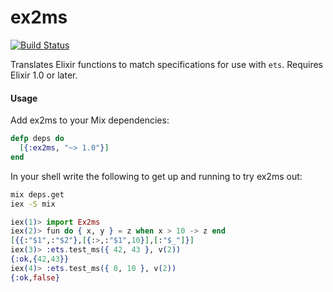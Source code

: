 # ex2ms

[![Build Status](https://travis-ci.org/ericmj/ex2ms.svg?branch=master)](https://travis-ci.org/ericmj/ex2ms)

Translates Elixir functions to match specifications for use with `ets`.
Requires Elixir 1.0 or later.

#### Usage
Add ex2ms to your Mix dependencies:
```elixir
defp deps do
  [{:ex2ms, "~> 1.0"}]
end
```

In your shell write the following to get up and running to try ex2ms out:
```bash
mix deps.get
iex -S mix
```
```elixir
iex(1)> import Ex2ms
iex(2)> fun do { x, y } = z when x > 10 -> z end
[{{:"$1",:"$2"},[{:>,:"$1",10}],[:"$_"]}]
iex(3)> :ets.test_ms({ 42, 43 }, v(2))
{:ok,{42,43}}
iex(4)> :ets.test_ms({ 0, 10 }, v(2))
{:ok,false}
```
